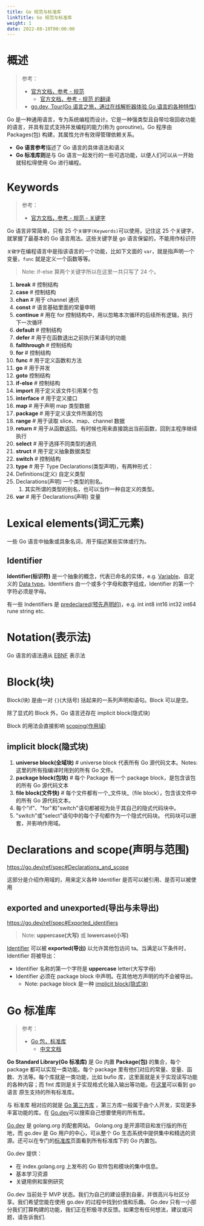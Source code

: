 ```yaml
---
title: Go 规范与标准库
linkTitle: Go 规范与标准库
weight: 1
date: 2022-08-10T00:00:00
---
```


# 概述

> 参考：
>
> - [官方文档，参考 - 规范](https://go.dev/ref/spec)
>   - [官方文档，参考 - 规范 的翻译](https://github.com/bekcpear/mypelicanconfandarticles/blob/master/content/Tech/gospec.rst)
> - [go.dev, Tour(Go 语言之旅，通过在线解析器体验 Go 语言的各种特性)](https://go.dev/tour/list)


Go 是一种通用语言，专为系统编程而设计。它是一种强类型且自带垃圾回收功能的语言，并具有显式支持并发编程的能力(称为 goroutine)。Go 程序由 Packages(包) 构建，其属性允许有效得管理依赖关系。

- **Go 语言参考**描述了 Go 语言的具体语法和语义
- **Go 标准库则**是与 Go 语言一起发行的一些可选功能，以便人们可以从一开始就轻松得使用 Go 进行编程。

# Keywords

> 参考：
>
> - [官方文档，参考 - 规范 - 关键字](https://go.dev/ref/spec#Keywords)

Go 语言非常简单，只有 25 个`关键字(Keywords)`可以使用，记住这 25 个关键字，就掌握了最基本的 Go 语言用法。这些关键字是 go 语言保留的，不能用作标识符

`关键字`在编程语言中是指该语言的一个功能，比如下文面的 `var`，就是指声明一个变量，`func` 就是定义一个函数等等。

> Note: if-else 算两个关键字所以在这里一共只写了 24 个。

1. **break** # 控制结构
2. **case** # 控制结构
3. **chan** # 用于 channel 通讯
4. **const** # 语言基础里面的常量申明
5. **continue** # 用在 for 控制结构中，用以忽略本次循环的后续所有逻辑，执行下一次循环
6. **default** # 控制结构
7. **defer** # 用于在函数退出之前执行某语句的功能
8. **fallthrough** # 控制结构
9. **for** # 控制结构
10. **func** # 用于定义函数和方法
11. **go** # 用于并发
12. **goto** 控制结构
13. **if-else** # 控制结构
14. **import** 用于定义该文件引用某个包
15. **interface** # 用于定义接口
16. **map** # 用于声明 map 类型数据
17. **package** # 用于定义该文件所属的包
18. **range** # 用于读取 slice、map、channel 数据
19. **return** # 用于从函数返回。有时候也用来直接跳出当前函数，回到主程序继续执行
20. **select** # 用于选择不同类型的通讯
21. **struct** # 用于定义抽象数据类型
22. **switch** # 控制结构
23. **type** # 用于 Type Declarations(类型声明)，有两种形式：
24. Definitions(定义) 自定义类型
25. Declarations(声明) 一个类型的别名。
    1. 其实所谓的类型的别名，也可以当作一种自定义的类型。
26. **var** # 用于 Declarations(声明) 变量

# Lexical elements(词汇元素)

一些 Go 语言中抽象或具象名词，用于描述某些实体或行为。

## Identifier

**Identifier(标识符)** 是一个抽象的概念，代表已命名的实体，e.g. [Variable](/docs/2.编程/高级编程语言/Go/Go%20规范与标准库/Variable.md)、自定义的 [Data type](/docs/2.编程/高级编程语言/Go/Go%20规范与标准库/Data%20type.md)。Identifiers 由一个或多个字母和数字组成，Identifier 的第一个字符必须是字母。

有一些 Indentifiers 是 [predeclared(预先声明的)](https://go.dev/ref/spec#Predeclared_identifiers)，e.g. int int8 int16 int32 int64 rune string etc.

# Notation(表示法)

Go 语言的语法遵从 [EBNF](https://en.wikipedia.org/wiki/Extended_Backus%E2%80%93Naur_form) 表示法

# Block(块)

Block(块) 是由一对 `{}`(大括号) 括起来的一系列声明和语句。Block 可以是空。

除了显式的 Block 外，Go 语言还存在 implicit block(隐式块)

Block 的用法会直接影响 [scoping(作用域)](#Declarations%20and%20scope(声明与范围))

## implicit block(隐式块)

1. **universe block(全域块)** # universe block 代表所有 Go 源代码文本。Notes: 这里的所有指编译时用到的所有 Go 文件。
2. **package block(包块)** # 每个 Package 有一个 package block，是包含该包的所有 Go 源代码文本
3. **file block(文件快)** # 每个文件都有一个_文件块_（file block），包含该文件中的所有 Go 源代码文本。
4. 每个"if"、"for"和"switch"语句都被视为处于其自己的隐式代码块中。
5. "switch"或"select"语句中的每个子句都作为一个隐式代码块。 代码块可以嵌套，并影响作用域。

# Declarations and scope(声明与范围)

https://go.dev/ref/spec#Declarations_and_scope

这部分是介绍作用域的，用来定义各种 Identifier 是否可以被引用、是否可以被使用

## exported and unexported(导出与未导出)

https://go.dev/ref/spec#Exported_identifiers

> Note: **uppercase(大写)** 或 **lowercase(小写)**

[Identifier](#Identifier) 可以被 **exported(导出)** 以允许其他包访问 ta。当满足以下条件时，Identifier 将被导出：

- Identifier 名称的第一个字符是 **uppercase** letter(大写字母)
- Identifier 必须在 package block 中声明。在其他地方声明的均不会被导出。
  - Note: package block 是一种 [implicit block(隐式块)](#implicit%20block(隐式块))

# Go 标准库

> 参考：
>
> - [Go 包，标准库](https://pkg.go.dev/std)
>   - [中文文档](https://studygolang.com/pkgdoc)

**Go Standard Library(Go 标准库)** 是 Go 内置 **Package(包)** 的集合，每个 package 都可以实现一类功能。每个 package 里有他们对应的常量、变量、函数、方法等。每个库就是一类功能，比如 bufio 库，这里面就是关于实现读写功能的各种内容；而 fmt 库则是关于实现格式化输入输出等功能。在[这里](https://pkg.go.dev/std?tab=packages)可以看到 go 语言 原生支持的所有标准库。

与 标准库 相对应的就是 [Go 第三方库](/docs/2.编程/高级编程语言/Go/Go%20第三方库/Go%20第三方库.md) ，第三方库一般属于由个人开发，实现更多丰富功能的库。在 [Go.dev](https://pkg.go.dev/)可以搜索自己想要使用的所有库。

[Go.dev](https://pkg.go.dev/) 是 golang.org 的配套网站。 Golang.org 是开源项目和发行版的所在地，而 go.dev 是 Go 用户的中心，可从整个 Go 生态系统中提供集中和精选的资源。还可以在专门的[标准库](https://pkg.go.dev/std)页面看到所有标准库下的 Go 内置包。

Go.dev 提供：

- 在 index.golang.org 上发布的 Go 软件包和模块的集中信息。
- 基本学习资源
- 关键用例和案例研究

Go.dev 当前处于 MVP 状态。我们为自己的建设感到自豪，并很高兴与社区分享。我们希望您能在使用 go.dev 的过程中找到价值和乐趣。 Go.dev 只有一小部分我们打算构建的功能，我们正在积极寻求反馈。如果您有任何想法，建议或问题，请告诉我们.


